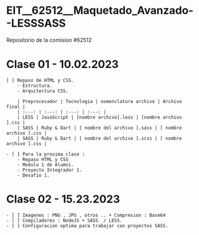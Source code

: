 # EIT__62512__Maquetado_Avanzado--LESSSASS
Repositorio de la comision #62512

# Clase 01 - 10.02.2023
    [ ] Repaso de HTML y CSS.
        - Estructura.
        - Arquitectura CSS.
        
        | Preprocesador | Tecnologia | nomenclatura archivo | Archivo final |
        | :---: | :---: | :---: | :---: |
        | LESS | JavaScript | [nombre archivo].less | [nombre archivo ].css |
        | SASS | Ruby & Dart | [ nombre del archivo ].sass | [ nombre archivo ].css |
        | SASS | Ruby & Dart | [ nombre del archivo ].scss | [ nombre archivo ].css |

    - [ ] Para la proxima clase :
        - Repaso HTML y CSS
        - Modulo 1 de Alumni.
        - Proyecto Integrador 1.
        - Desafio 1.

# Clase 02 - 15.23.2023
    - [ ] Imagenes : PNG , JPG , otros .. + Compresion : Base64
    - [ ] Compiladores : NodeJS + SASS  / LESS.
    - [ ] Configuracion optima para trabajar con proyectos SASS.

